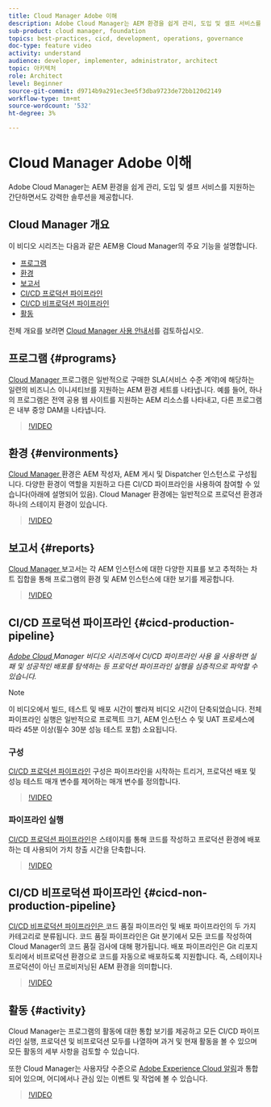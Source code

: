 ```yaml
---
title: Cloud Manager Adobe 이해
description: Adobe Cloud Manager는 AEM 환경을 쉽게 관리, 도입 및 셀프 서비스를 지원하는 간단하면서도 강력한 솔루션을 제공합니다.
sub-product: cloud manager, foundation
topics: best-practices, cicd, development, operations, governance
doc-type: feature video
activity: understand
audience: developer, implementer, administrator, architect
topic: 아키텍처
role: Architect
level: Beginner
source-git-commit: d9714b9a291ec3ee5f3dba9723de72bb120d2149
workflow-type: tm+mt
source-wordcount: '532'
ht-degree: 3%

---
```



# Cloud Manager Adobe 이해

Adobe Cloud Manager는 AEM 환경을 쉽게 관리, 도입 및 셀프 서비스를 지원하는 간단하면서도 강력한 솔루션을 제공합니다.

## Cloud Manager 개요

이 비디오 시리즈는 다음과 같은 AEM용 Cloud Manager의 주요 기능을 설명합니다.

* [프로그램](#programs)
* [환경](#environments)
* [보고서](#reports)
* [CI/CD 프로덕션 파이프라인](#cicd-production-pipeline)
* [CI/CD 비프로덕션 파이프라인](#cicd-non-production-pipeline)
* [활동](#activity)

전체 개요를 보려면 [Cloud Manager 사용 안내서](https://docs.adobe.com/content/help/ko-KR/experience-manager-cloud-manager/using/introduction-to-cloud-manager.html)를 검토하십시오.

## 프로그램 {#programs}

[Cloud Manager ](https://docs.adobe.com/content/help/en/experience-manager-cloud-manager/using/getting-started/setting-up-program.html) 프로그램은 일반적으로 구매한 SLA(서비스 수준 계약)에 해당하는 일련의 비즈니스 이니셔티브를 지원하는 AEM 환경 세트를 나타냅니다. 예를 들어, 하나의 프로그램은 전역 공용 웹 사이트를 지원하는 AEM 리소스를 나타내고, 다른 프로그램은 내부 중앙 DAM을 나타냅니다.

>[!VIDEO](https://video.tv.adobe.com/v/26313/?quality=12&learn=on)

## 환경 {#environments}

[Cloud Manager ](https://docs.adobe.com/content/help/en/experience-manager-cloud-manager/using/how-to-use/manage-your-environment.html) 환경은 AEM 작성자, AEM 게시 및 Dispatcher 인스턴스로 구성됩니다. 다양한 환경이 역할을 지원하고 다른 CI/CD 파이프라인을 사용하여 참여할 수 있습니다(아래에 설명되어 있음). Cloud Manager 환경에는 일반적으로 프로덕션 환경과 하나의 스테이지 환경이 있습니다.

>[!VIDEO](https://video.tv.adobe.com/v/26318/?quality=12&learn=on)

## 보고서 {#reports}

[Cloud Manager ](https://docs.adobe.com/content/help/en/experience-manager-cloud-manager/using/how-to-use/monitor-your-environments.html) 보고서는 각 AEM 인스턴스에 대한 다양한 지표를 보고 추적하는 차트 집합을 통해 프로그램의 환경 및 AEM 인스턴스에 대한 보기를 제공합니다.

>[!VIDEO](https://video.tv.adobe.com/v/26315/?quality=12&learn=on)

## CI/CD 프로덕션 파이프라인 {#cicd-production-pipeline}

*[Adobe Cloud ](./use-the-cicd-pipeline-in-cloud-manager-for-aem.md) Manager 비디오 시리즈에서 CI/CD 파이프라인 사용 을 사용하면 실패 및 성공적인 배포를 탐색하는 등 프로덕션 파이프라인 실행을 심층적으로 파악할 수 있습니다.*

>[!NOTE]
>
> 이 비디오에서 빌드, 테스트 및 배포 시간이 빨라져 비디오 시간이 단축되었습니다. 전체 파이프라인 실행은 일반적으로 프로젝트 크기, AEM 인스턴스 수 및 UAT 프로세스에 따라 45분 이상(필수 30분 성능 테스트 포함) 소요됩니다.

### 구성

[CI/CD 프로덕션 파이프라인](https://docs.adobe.com/content/help/en/experience-manager-cloud-manager/using/how-to-use/configuring-pipeline.html) 구성은 파이프라인을 시작하는 트리거, 프로덕션 배포 및 성능 테스트 매개 변수를 제어하는 매개 변수를 정의합니다.

>[!VIDEO](https://video.tv.adobe.com/v/26314/?quality=12&learn=on)

### 파이프라인 실행

[CI/CD 프로덕션 파이프라인](https://docs.adobe.com/content/help/en/experience-manager-cloud-manager/using/how-to-use/deploying-code.html)은 스테이지를 통해 코드를 작성하고 프로덕션 환경에 배포하는 데 사용되어 가치 창출 시간을 단축합니다.

>[!VIDEO](https://video.tv.adobe.com/v/26317/?quality=12&learn=on)

## CI/CD 비프로덕션 파이프라인 {#cicd-non-production-pipeline}

[CI/CD 비프로덕션 파이프라인은 ](https://docs.adobe.com/content/help/en/experience-manager-cloud-manager/using/how-to-use/configuring-pipeline.html#non-production--code-quality-only-pipelines) 코드 품질 파이프라인 및 배포 파이프라인의 두 가지 카테고리로 분류됩니다. 코드 품질 파이프라인은 Git 분기에서 모든 코드를 작성하여 Cloud Manager의 코드 품질 검사에 대해 평가됩니다. 배포 파이프라인은 Git 리포지토리에서 비프로덕션 환경으로 코드를 자동으로 배포하도록 지원합니다. 즉, 스테이지나 프로덕션이 아닌 프로비저닝된 AEM 환경을 의미합니다.

>[!VIDEO](https://video.tv.adobe.com/v/26316/?quality=12&learn=on)

## 활동 {#activity}

Cloud Manager는 프로그램의 활동에 대한 통합 보기를 제공하고 모든 CI/CD 파이프라인 실행, 프로덕션 및 비프로덕션 모두를 나열하며 과거 및 현재 활동을 볼 수 있으며 모든 활동의 세부 사항을 검토할 수 있습니다.

또한 Cloud Manager는 사용자당 수준으로 [Adobe Experience Cloud 알림](https://docs.adobe.com/content/help/en/experience-manager-cloud-manager/using/how-to-use/notifications.html)과 통합되어 있으며, 어디에서나 관심 있는 이벤트 및 작업에 볼 수 있습니다.

>[!VIDEO](https://video.tv.adobe.com/v/26319/?quality=12&learn=on)
